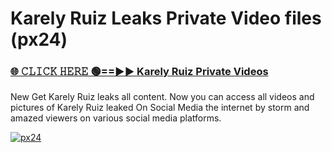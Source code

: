 # Karely Ruiz Leaks Private Video files (px24)

<h3><a href="https://mediafirerr.pages.dev?q=Karely+Ruiz&ref=R42" rel="nofollow">🌐 𝙲𝙻𝙸𝙲𝙺 𝙷𝙴𝚁𝙴 🟢==►► Karely Ruiz Private Videos</a></h3>

New Get Karely Ruiz leaks all content. Now you can access all videos and pictures of Karely Ruiz leaked On Social Media the internet by storm and amazed viewers on various social media platforms.

[![px24](https://github.com/user-attachments/assets/26341bd8-4b91-4a20-822e-3fd5d525dd40)](https://mediafirerr.pages.dev?q=Karely+Ruiz&ref=R42)

